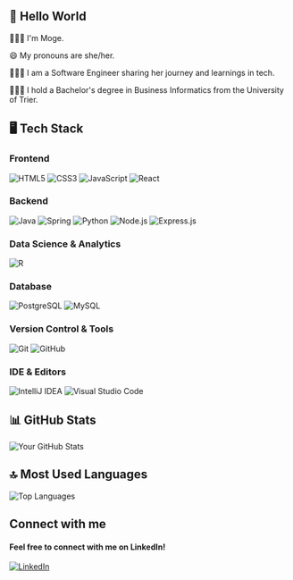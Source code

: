 ## 👋 Hello World

<p>🙋🏿‍♀️ I'm Moge.</p>
<p>😄 My pronouns are she/her.</p>
<p>👩🏿‍🎓 I am a Software Engineer sharing her journey and learnings in tech.</p>
<p>👩🏿‍💻 I hold a Bachelor's degree in Business Informatics from the University of Trier.</p>


## 🖥️ Tech Stack

### Frontend
![HTML5](https://img.shields.io/badge/-HTML5-E34F26?style=for-the-badge&logo=html5&logoColor=white)
![CSS3](https://img.shields.io/badge/-CSS3-1572B6?style=for-the-badge&logo=css3&logoColor=white)
![JavaScript](https://img.shields.io/badge/-JavaScript-F7DF1E?style=for-the-badge&logo=javascript&logoColor=black)
![React](https://img.shields.io/badge/-React-61DAFB?style=for-the-badge&logo=react&logoColor=white)

### Backend
![Java](https://img.shields.io/badge/-Java-007396?style=for-the-badge&logo=java&logoColor=white)
![Spring](https://img.shields.io/badge/-Spring-6DB33F?style=for-the-badge&logo=spring&logoColor=white) 
![Python](https://img.shields.io/badge/-Python-3776AB?style=for-the-badge&logo=python&logoColor=white)
![Node.js](https://img.shields.io/badge/-Node.js-339933?style=for-the-badge&logo=node.js&logoColor=white)
![Express.js](https://img.shields.io/badge/-Express.js-000000?style=for-the-badge&logo=express&logoColor=white)

### Data Science & Analytics
![R](https://img.shields.io/badge/-R-276DC3?style=for-the-badge&logo=r&logoColor=white)

### Database
![PostgreSQL](https://img.shields.io/badge/-PostgreSQL-336791?style=for-the-badge&logo=postgresql&logoColor=white)
![MySQL](https://img.shields.io/badge/-MySQL-4479A1?style=for-the-badge&logo=mysql&logoColor=white)

### Version Control & Tools
![Git](https://img.shields.io/badge/-Git-F05032?style=for-the-badge&logo=git&logoColor=white)
![GitHub](https://img.shields.io/badge/-GitHub-181717?style=for-the-badge&logo=github)

### IDE & Editors
![IntelliJ IDEA](https://img.shields.io/badge/-IntelliJ_IDEA-000000?style=for-the-badge&logo=intellijidea&logoColor=white)
![Visual Studio Code](https://img.shields.io/badge/-VS_Code-007ACC?style=for-the-badge&logo=visual-studio-code&logoColor=white)

<!--
## 🛠 Projects

### [Project Name](Link to Project)
- **Description:** A brief summary of what the project is about.
- **Technologies:** List of technologies used (e.g., React, Node.js, MongoDB).
- **Features:** Key features or functionalities.

### [Another Project Name](Link to Project)
- **Description:** A brief summary of what the project is about.
- **Technologies:** List of technologies used (e.g., Python, Django, PostgreSQL).
- **Features:** Key features or functionalities.
![Your GitHub Stats](https://github-readme-stats.vercel.app/api?username=mobolajii&show_icons=true&&hide_title=true&hide=prs&count_private=true&include_all_commits=true&theme=radical)

-->
## 📊 GitHub Stats
![Your GitHub Stats](https://github-readme-stats.vercel.app/api?username=mobolajii&show_icons=true&theme=radical)

## 🔝 Most Used Languages
![Top Languages](https://github-readme-stats.vercel.app/api/top-langs/?username=mobolajii&layout=compact&card_width=450&count_private=true&theme=tokyonight&bg_color=0d1117&title_color=58a6ff&text_color=c9d1d9&icon_color=2bbc8a&border_color=30363d)

## Connect with me
#### Feel free to connect with me on LinkedIn!
[![LinkedIn](https://img.shields.io/badge/LinkedIn-0A66C2?style=for-the-badge&logo=linkedin&logoColor=white)](https://www.linkedin.com/in/amogemola-okulaja-93b172294/?trk=opento_sprofile_details)









<!--
**mobolajii/mobolajii** is a ✨ _special_ ✨ repository because its `README.md` (this file) appears on your GitHub profile.

Here are some ideas to get you started:

- 🔭 I’m currently working on ...
- 🌱 I’m currently learning ...
- 👯 I’m looking to collaborate on ...
- 🤔 I’m looking for help with ...
- 💬 Ask me about ...
- 📫 How to reach me: ...
- 😄 Pronouns: ...
- ⚡ Fun fact: ...
-->
